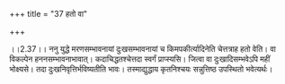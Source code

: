 +++
title = "37 हतो वा"

+++
  
  
।।2.37।। ननु युद्धे मरणसम्भावनायां दुःखसम्भावनायां च किमपकीर्त्यादिनेति
चेत्तत्राह हतो वेति। वा विकल्पेन हननसम्भावनाभावात्। कदाचिद्धतश्चेत्तदा
स्वर्गं प्राप्स्यसि। जित्वा वा दुःखादिसम्भवेऽपि महीं भोक्ष्यसे। तदा
दुःखनिवृत्तिर्भविष्यतीति भावः। तस्माद्युद्धाय कृतनिश्चयः सन्नुत्तिष्ठ
उपस्थितो भवेत्यर्थः।  
  
  
  

